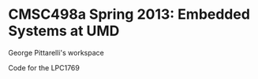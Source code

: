 CMSC498a Spring 2013: Embedded Systems at UMD
======
George Pittarelli's workspace

Code for the LPC1769
